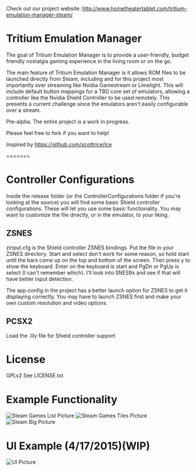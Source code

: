 Check out our project website: http://www.hometheatertablet.com/tritium-emulation-manager-steam/

# Tritium Emulation Manager 
The goal of Tritium Emulation Manager is to provide a user-friendly, budget friendly nostalgia gaming experience in the living room or on the go.

The main feature of Tritium Emulation Manager is it allows ROM files to be launched directly from Steam, including and for this project most importantly over streaming like Nvidia Gamestream or Limelight. This will include default button mappings for a TBD core set of emulators, allowing a controller like the Nvidia Shield Controller to be used remotely. This presents a current challenge since the emulators aren't easily configurable over a stream.

Pre-alpha. The entire project is a work in progress.

Please feel free to fork if you want to help!

Inspired by https://github.com/scottrice/Ice

=======
# Controller Configurations
Inside the release folder (or the ControllerConfigurations folder if you're looking at the source) you will find some basic Shield controller configurations.
These will let you use some basic functionality. You may want to customize the file directly, or in the emulator, to your liking.

## ZSNES
zinput.cfg is the Shield controller ZSNES bindings. Put the file in your ZSNES directory. 
Start and select don't work for some reason, so hold start until the bars come up on the top and bottom of the screen.
Then press y to show the keyboard. Enter on the keyboard is start and PgDn or PgUp is select (I can't remember which). 
I'll look into SNES9x and see if that will have better input detection.

The app.config in the project has a better launch option for ZSNES to get it displaying correctly. 
You may have to launch ZSNES first and make your own custom resolution and video options.

## PCSX2
Load the .lily file for Shield controller support

# License
GPLv2 See LICENSE.txt

# Example Functionality
![Steam Games List Picture](http://i.imgur.com/ABagi9C.png)
![Steam Games Tiles Picture](http://i.imgur.com/UoSqv6n.png)
![Steam Big Picture](http://i.imgur.com/JLEBGkY.jpg)

# UI Example (4/17/2015)(WIP)
![UI Picture](http://i.imgur.com/KLmI1iJ.png)
